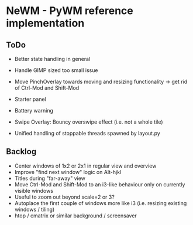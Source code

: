 # NeWM - PyWM reference implementation

## ToDo

- Better state handling in general

- Handle GIMP sized too small issue

- Move PinchOverlay towards moving and resizing functionality -> get rid of Ctrl-Mod and Shift-Mod
- Starter panel
- Battery warning
- Swipe Overlay: Bouncy overswipe effect (i.e. not a whole tile)
- Unified handling of stoppable threads spawned by layout.py


## Backlog

- Center windows of 1x2 or 2x1 in regular view and overview
- Improve "find next window" logic on Alt-hjkl
- Titles during "far-away" view
- Move Ctrl-Mod and Shift-Mod to an i3-like behaviour only on currently visible windows
- Useful to zoom out beyond scale=2 or 3?
- Autoplace the first couple of windows more like i3 (i.e. resizing existing windows / tiling)
- htop / cmatrix or similar background / screensaver
